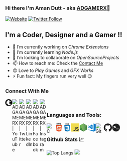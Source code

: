 ### Hi there I'm Aman Dutt - aka [ADGAMERX][linkedin]👋
[![Website](https://img.shields.io/website?label=ADGAMERX.GQ&style=for-the-badge&url=https%3A%2F%2Fwww.adgamerx.gq/)](https://www.adgamerx.gq/ "Visit My Blog")
[![Twitter Follow](https://img.shields.io/twitter/follow/adgamerx7?color=1DA1F2&logo=twitter&style=for-the-badge)](https://twitter.com/intent/follow?original_referer=https%3A%2F%2Fgithub.com%2Fadgamerx7&screen_name=adgamerx7)

## I'm a Coder, Designer and a Gamer !!
- 🔭 I’m currently working on _Chrome Extensions_
- 🌱 I’m currently learning _Node.js_
- 👯 I’m looking to collaborate on _OpenSourceProjects_
- 📫 How to reach me: Check the [Contact Me](#connect-with-me)
- 😍 Love to _Play Games_ and _GFX Works_
- ⚡ Fun fact: My fingers run very well 😉

<!--
**adgamerx/adgamerx** is a ✨ _special_ ✨ repository because its `README.md` (this file) appears on your GitHub profile.

Here are some ideas to get you started:
-->
### Connect With Me
[<img align="left" alt="ADGAMERX.GQ" width="22px" src="https://raw.githubusercontent.com/iconic/open-iconic/master/svg/globe.svg" />][website]
[<img align="left" alt="ADGAMERX | YouTube" width="22px" src="https://cdn.jsdelivr.net/npm/simple-icons@v3/icons/youtube.svg" />][youtube]
[<img align="left" alt="ADGAMERX | Twitter" width="22px" src="https://cdn.jsdelivr.net/npm/simple-icons@v3/icons/twitter.svg" />][twitter]
[<img align="left" alt="ADGAMERX | LinkedIn" width="22px" src="https://cdn.jsdelivr.net/npm/simple-icons@v3/icons/linkedin.svg" />][linkedin]
[<img align="left" alt="ADGAMERX | Facebook" width="22px" src="https://cdn.jsdelivr.net/npm/simple-icons@v3/icons/facebook.svg" />][facebook]
[<img align="left" alt="ADGAMERX | Instagram" width="22px" src="https://cdn.jsdelivr.net/npm/simple-icons@v3/icons/instagram.svg" />][instagram]
<br>

### Languages and Tools:
<img align="left" alt="C" width="26px" src="https://img.icons8.com/color/48/000000/c-programming.png" />

<img align="left" alt="HTML5" width="26px" src="https://raw.githubusercontent.com/github/explore/80688e429a7d4ef2fca1e82350fe8e3517d3494d/topics/html/html.png" />

<img align="left" alt="CSS3" width="26px" src="https://raw.githubusercontent.com/github/explore/80688e429a7d4ef2fca1e82350fe8e3517d3494d/topics/css/css.png" />

<img align="left" alt="Javascript" width="26px" src="https://raw.githubusercontent.com/github/explore/80688e429a7d4ef2fca1e82350fe8e3517d3494d/topics/javascript/javascript.png">

<img align="left" alt="NodeJS" width="26px" src="https://raw.githubusercontent.com/github/explore/80688e429a7d4ef2fca1e82350fe8e3517d3494d/topics/nodejs/nodejs.png">

<img align="left" alt="Visual Studio Code" width="26px" src="https://raw.githubusercontent.com/github/explore/80688e429a7d4ef2fca1e82350fe8e3517d3494d/topics/visual-studio-code/visual-studio-code.png" />

<img align="left" alt="Git" width="26px" src="https://img.icons8.com/color/48/000000/git.png" />

<img align="left" alt="GitHub" width="26px" src="https://raw.githubusercontent.com/github/explore/78df643247d429f6cc873026c0622819ad797942/topics/github/github.png" />

<img align="left" alt="Terminal" width="26px" src="https://raw.githubusercontent.com/github/explore/d92924b1d925bb134e308bd29c9de6c302ed3beb/topics/terminal/terminal.png" />

<br>

### Github Stats 📈

![Top Langs](https://github-readme-stats.vercel.app/api/top-langs/?username=adgamerx&layout=compact&theme=radical) <img src="https://github-readme-stats.vercel.app/api?username=adgamerx&show_icons=true&theme=radical">

[website]: https://www.adgamerx.gq/
[twitter]: https://twitter.com/adgamerx7
[youtube]: https://youtube.com/amandutt
[instagram]: https://instagram.com/adgamerx
[linkedin]: https://linkedin.com/in/amandutt
[facebook]: https://facebook.com/adgamerx